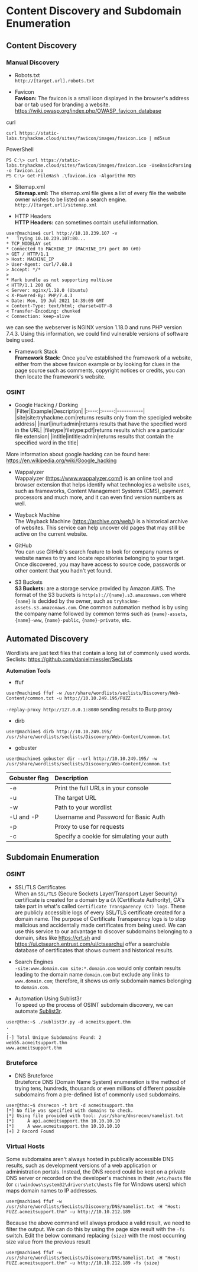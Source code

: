 # Content Discovery and Subdomain Enumeration

## Content Discovery

### Manual Discovery
- Robots.txt  
`http://[target.url].robots.txt`

- Favicon  
**Favicon:** The favicon is a small icon displayed in the browser's address bar or tab used for branding a website.  
https://wiki.owasp.org/index.php/OWASP_favicon_database  

curl
```
curl https://static-labs.tryhackme.cloud/sites/favicon/images/favicon.ico | md5sum
```
PowerShell
```
PS C:\> curl https://static-labs.tryhackme.cloud/sites/favicon/images/favicon.ico -UseBasicParsing -o favicon.ico
PS C:\> Get-FileHash .\favicon.ico -Algorithm MD5 
```  
- Sitemap.xml  
**Sitemap.xml:**  The sitemap.xml file gives a list of every file the website owner wishes to be listed on a search engine.  
`http://[target.url]/sitemap.xml`

- HTTP Headers  
**HTTP Headers:**  can sometimes contain useful information. 
```
user@machine$ curl http://10.10.239.107 -v
*   Trying 10.10.239.107:80...
* TCP_NODELAY set
* Connected to MACHINE_IP (MACHINE_IP) port 80 (#0)
> GET / HTTP/1.1
> Host: MACHINE_IP
> User-Agent: curl/7.68.0
> Accept: */*
> 
* Mark bundle as not supporting multiuse
< HTTP/1.1 200 OK
< Server: nginx/1.18.0 (Ubuntu)
< X-Powered-By: PHP/7.4.3
< Date: Mon, 19 Jul 2021 14:39:09 GMT
< Content-Type: text/html; charset=UTF-8
< Transfer-Encoding: chunked
< Connection: keep-alive
```
we can see the webserver is NGINX version 1.18.0 and runs PHP version 7.4.3. Using this information, we could find vulnerable versions of software being used.   

- Framework Stack  
**Framework Stack:** Once you've established the framework of a website, either from the above favicon example or by looking for clues in the page source such as comments, copyright notices or credits, you can then locate the framework's website. 

### OSINT
- Google Hacking / Dorking  
    |Filter|Example|Description|
    |:----:|:-----:|-----------|
    |site|site:tryhackme.com|returns results only from the specigied website address|
    |inurl|inurl:admin|returns results that have the specified word in the URL|
    |filetype|filetype:pdf|returns results which are a particular file extension|
    |intitle|intitle:admin|returns results that contain the specified word in the title|  

More information about google hacking can be found here: https://en.wikipedia.org/wiki/Google_hacking

- Wappalyzer  
Wappalyzer (https://www.wappalyzer.com/) is an online tool and browser extension that helps identify what technologies a website uses, such as frameworks, Content Management Systems (CMS), payment processors and much more, and it can even find version numbers as well.  

- Wayback Machine  
The Wayback Machine (https://archive.org/web/) is a historical archive of websites. This service can help uncover old pages that may still be active on the current website.  

- GitHub  
You can use GitHub's search feature to look for company names or website names to try and locate repositories belonging to your target. Once discovered, you may have access to source code, passwords or other content that you hadn't yet found.

- S3 Buckets  
**S3 Buckets:** are a storage service provided by Amazon AWS. The format of the S3 buckets is `http(s)://{name}.s3.amazonaws.com` where `{name}` is decided by the owner, such as `tryhackme-assets.s3.amazonaws.com`.   One common automation method is by using the company name followed by common terms such as `{name}-assets`, `{name}-www`, `{name}-public`, `{name}-private`, etc. 

## Automated Discovery  
Wordlists are just text files that contain a long list of commonly used words.  
Seclists: https://github.com/danielmiessler/SecLists
<br>

**Automation Tools**
- ffuf
```
user@machine$ ffuf -w /usr/share/wordlists/seclists/Discovery/Web-Content/common.txt -u http://10.10.249.195/FUZZ
```
`-replay-proxy http://127.0.0.1:8080`  sending results to Burp proxy  

- dirb
```
user@machine$ dirb http://10.10.249.195/ /usr/share/wordlists/seclists/Discovery/Web-Content/common.txt
```
- gobuster
```
user@machine$ gobuster dir --url http://10.10.249.195/ -w /usr/share/wordlists/seclists/Discovery/Web-Content/common.txt
```  
|Gobuster flag|Description|
|:----|:----|
|-e|Print the full URLs in your console|
|-u|The target URL|
|-w|Path to your wordlist|
|-U and -P|Username and Password for Basic Auth|
|-p <x>|Proxy to use for requests|
|-c <http cookies>|Specify a cookie for simulating your auth|　　


## Subdomain Enumeration
### OSINT
- SSL/TLS Certificates  
 When an `SSL/TLS` (Secure Sockets Layer/Transport Layer Security) certificate is created for a domain by a `CA` (Certificate Authority), CA's take part in what's called `Certificate Transparency (CT) logs`. These are publicly accessible logs of every SSL/TLS certificate created for a domain name. The purpose of Certificate Transparency logs is to stop malicious and accidentally made certificates from being used. We can use this service to our advantage to discover subdomains belonging to a domain, sites like https://crt.sh and https://ui.ctsearch.entrust.com/ui/ctsearchui offer a searchable database of certificates that shows current and historical results.

- Search Engines  
`-site:www.domain.com site:*.domain.com` would only contain results leading to the domain name `domain.com` but exclude any links to `www.domain.com`; therefore, it shows us only subdomain names belonging to `domain.com`.  

- Automation Using Sublist3r  
To speed up the process of OSINT subdomain discovery, we can automate [Sublist3r](https://github.com/aboul3la/Sublist3r).  
```
user@thm:~$ ./sublist3r.py -d acmeitsupport.thm
.
.
[-] Total Unique Subdomains Found: 2
web55.acmeitsupport.thm
www.acmeitsupport.thm
```

### Bruteforce
- DNS Bruteforce  
Bruteforce DNS (Domain Name System) enumeration is the method of trying tens, hundreds, thousands or even millions of different possible subdomains from a pre-defined list of commonly used subdomains.  
```
user@thm:~$ dnsrecon -t brt -d acmeitsupport.thm
[*] No file was specified with domains to check.
[*] Using file provided with tool: /usr/share/dnsrecon/namelist.txt
[*]     A api.acmeitsupport.thm 10.10.10.10
[*]     A www.acmeitsupport.thm 10.10.10.10
[+] 2 Record Found
```

### Virtual Hosts
Some subdomains aren't always hosted in publically accessible DNS results, such as development versions of a web application or administration portals. Instead, the DNS record could be kept on a private DNS server or recorded on the developer's machines in their `/etc/hosts` file (or `c:\windows\system32\drivers\etc\hosts` file for Windows users) which maps domain names to IP addresses.   
```
user@machine$ ffuf -w /usr/share/wordlists/SecLists/Discovery/DNS/namelist.txt -H "Host: FUZZ.acmeitsupport.thm" -u http://10.10.212.189
```
Because the above command will always produce a valid result, we need to filter the output. We can do this by using the page size result with the `-fs` switch.  Edit the below command replacing `{size}` with the most occurring size value from the previous result
```
user@machine$ ffuf -w /usr/share/wordlists/SecLists/Discovery/DNS/namelist.txt -H "Host: FUZZ.acmeitsupport.thm" -u http://10.10.212.189 -fs {size}
```

